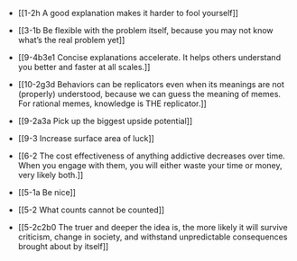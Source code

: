 - [[1-2h A good explanation makes it harder to fool yourself]]
- [[3-1b Be flexible with the problem itself, because you may not know what’s the real problem yet]]
- [[9-4b3e1 Concise explanations accelerate. It helps others understand you better and faster at all scales.]]
- [[10-2g3d Behaviors can be replicators even when its meanings are not (properly) understood, because we can guess the meaning of memes. For rational memes, knowledge is THE replicator.]]
- [[9-2a3a Pick up the biggest upside potential]]
- [[9-3 Increase surface area of luck]]
- [[6-2 The cost effectiveness of anything addictive decreases over time. When you engage with them, you will either waste your time or money, very likely both.]]

- [[5-1a Be nice]]
- [[5-2 What counts cannot be counted]]

- [[5-2c2b0 The truer and deeper the idea is, the more likely it will survive criticism, change in society, and withstand unpredictable consequences brought about by itself]]
